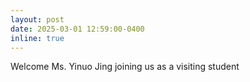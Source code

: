 ```yaml
---
layout: post
date: 2025-03-01 12:59:00-0400
inline: true
---
```


Welcome Ms. Yinuo Jing joining us as a visiting student
